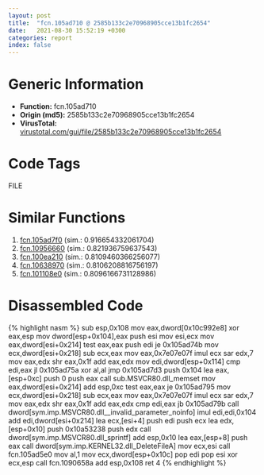 ```yaml
---
layout: post
title:  "fcn.105ad710 @ 2585b133c2e70968905cce13b1fc2654"
date:   2021-08-30 15:52:19 +0300
categories: report
index: false
---
```


# Generic Information
- **Function:** fcn.105ad710
- **Origin (md5):** 2585b133c2e70968905cce13b1fc2654
- **VirusTotal:** [virustotal.com/gui/file/2585b133c2e70968905cce13b1fc2654][virustotal_ref]

# Code Tags
<span class="tag" id="FILE">FILE</span>


# Similar Functions

1. [fcn.105ad7f0][similar_1_ref] (sim.: 0.916654332061704)
2. [fcn.10956660][similar_2_ref] (sim.: 0.821936759637543)
3. [fcn.100ea210][similar_3_ref] (sim.: 0.8109460366256077)
4. [fcn.10638970][similar_4_ref] (sim.: 0.8106208816756197)
5. [fcn.101108e0][similar_5_ref] (sim.: 0.8096166731128986)


# Disassembled Code

{% highlight nasm %}
sub esp,0x108
mov eax,dword[0x10c992e8]
xor eax,esp
mov dword[esp+0x104],eax
push esi
mov esi,ecx
mov eax,dword[esi+0x214]
test eax,eax
push edi
je 0x105ad74b
mov ecx,dword[esi+0x218]
sub ecx,eax
mov eax,0x7e07e07f
imul ecx
sar edx,7
mov eax,edx
shr eax,0x1f
add eax,edx
mov edi,dword[esp+0x114]
cmp edi,eax
jl 0x105ad75a
xor al,al
jmp 0x105ad7d3
push 0x104
lea eax,[esp+0xc]
push 0
push eax
call sub.MSVCR80.dll_memset
mov eax,dword[esi+0x214]
add esp,0xc
test eax,eax
je 0x105ad795
mov ecx,dword[esi+0x218]
sub ecx,eax
mov eax,0x7e07e07f
imul ecx
sar edx,7
mov eax,edx
shr eax,0x1f
add eax,edx
cmp edi,eax
jb 0x105ad79b
call dword[sym.imp.MSVCR80.dll__invalid_parameter_noinfo]
imul edi,edi,0x104
add edi,dword[esi+0x214]
lea ecx,[esi+4]
push edi
push ecx
lea edx,[esp+0x10]
push 0x10a53238
push edx
call dword[sym.imp.MSVCR80.dll_sprintf]
add esp,0x10
lea eax,[esp+8]
push eax
call dword[sym.imp.KERNEL32.dll_DeleteFileA]
mov ecx,esi
call fcn.105ad5e0
mov al,1
mov ecx,dword[esp+0x10c]
pop edi
pop esi
xor ecx,esp
call fcn.1090658a
add esp,0x108
ret 4
{% endhighlight %}


[similar_1_ref]: /report/fcn.105ad7f0@2585b133c2e70968905cce13b1fc2654
[similar_2_ref]: /report/fcn.10956660@2585b133c2e70968905cce13b1fc2654
[similar_3_ref]: /report/fcn.100ea210@89dc67d2f980e8488f97b1bf8cb24258
[similar_4_ref]: /report/fcn.10638970@2585b133c2e70968905cce13b1fc2654
[similar_5_ref]: /report/fcn.101108e0@2585b133c2e70968905cce13b1fc2654
[virustotal_ref]: https://www.virustotal.com/gui/file/2585b133c2e70968905cce13b1fc2654